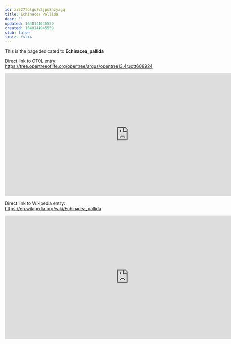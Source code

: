 ```yaml
---
id: zi527folgu7w3jps8hzyagq
title: Echinacea Pallida
desc: ''
updated: 1648144045559
created: 1648144045559
stub: false
isDir: false
---
```

This is the page dedicated to **Echinacea_pallida**


Direct link to OTOL entry: https://tree.opentreeoflife.org/opentree/argus/opentree13.4@ott608924



<html>
    <body>
    <iframe src="https://tree.opentreeoflife.org/opentree/argus/opentree13.4@ott608924"
    width="800" height="400" frameborder="0" allowfullscreen> </iframe>
    </body>
</html>
    


Direct link to Wikipedia entry: https://en.wikipedia.org/wiki/Echinacea_pallida



<html>
    <body>
    <iframe src="https://en.wikipedia.org/wiki/Echinacea_pallida"
    width="800" height="400" frameborder="0" allowfullscreen> </iframe>
    </body>
</html>
    
